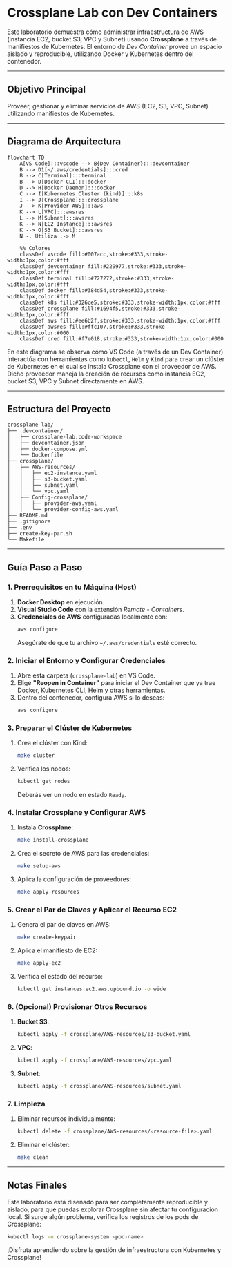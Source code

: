 # Crossplane Lab con Dev Containers

Este laboratorio demuestra cómo administrar infraestructura de AWS (instancia EC2, bucket S3, VPC y Subnet) usando **Crossplane** a través de manifiestos de Kubernetes. El entorno de _Dev Container_ provee un espacio aislado y reproducible, utilizando Docker y Kubernetes dentro del contenedor.

---

## Objetivo Principal

Proveer, gestionar y eliminar servicios de AWS (EC2, S3, VPC, Subnet) utilizando manifiestos de Kubernetes.

---

## Diagrama de Arquitectura

```mermaid
flowchart TD
    A[VS Code]:::vscode --> B{Dev Container}:::devcontainer
    B --> D1[~/.aws/credentials]:::cred
    B --> C[Terminal]:::terminal
    B --> D[Docker CLI]:::docker
    D --> H[Docker Daemon]:::docker
    C --> I[Kubernetes Cluster (kind)]:::k8s
    I --> J[Crossplane]:::crossplane
    J --> K[Provider AWS]:::aws
    K --> L[VPC]:::awsres
    L --> M[Subnet]:::awsres
    K --> N[EC2 Instance]:::awsres
    K --> O[S3 Bucket]:::awsres
    N -. Utiliza .-> M

    %% Colores
    classDef vscode fill:#007acc,stroke:#333,stroke-width:1px,color:#fff
    classDef devcontainer fill:#229977,stroke:#333,stroke-width:1px,color:#fff
    classDef terminal fill:#727272,stroke:#333,stroke-width:1px,color:#fff
    classDef docker fill:#384d54,stroke:#333,stroke-width:1px,color:#fff
    classDef k8s fill:#326ce5,stroke:#333,stroke-width:1px,color:#fff
    classDef crossplane fill:#1694f5,stroke:#333,stroke-width:1px,color:#fff
    classDef aws fill:#ee6b2f,stroke:#333,stroke-width:1px,color:#fff
    classDef awsres fill:#ffc107,stroke:#333,stroke-width:1px,color:#000
    classDef cred fill:#f7e018,stroke:#333,stroke-width:1px,color:#000
```

En este diagrama se observa cómo VS Code (a través de un Dev Container) interactúa con herramientas como `kubectl`, `Helm` y `Kind` para crear un clúster de Kubernetes en el cual se instala Crossplane con el proveedor de AWS. Dicho proveedor maneja la creación de recursos como instancia EC2, bucket S3, VPC y Subnet directamente en AWS.

---

## Estructura del Proyecto

```
crossplane-lab/
├── .devcontainer/
│   ├── crossplane-lab.code-workspace
│   ├── devcontainer.json
│   ├── docker-compose.yml
│   └── Dockerfile
├── crossplane/
│   ├── AWS-resources/
│   │   ├── ec2-instance.yaml
│   │   ├── s3-bucket.yaml
│   │   ├── subnet.yaml
│   │   └── vpc.yaml
│   ├── Config-crossplane/
│   │   ├── provider-aws.yaml
│   │   └── provider-config-aws.yaml
├── README.md
├── .gitignore
├── .env
├── create-key-par.sh
└── Makefile
```

---

## Guía Paso a Paso

### 1. Prerrequisitos en tu Máquina (Host)
1. **Docker Desktop** en ejecución.  
2. **Visual Studio Code** con la extensión *Remote - Containers*.  
3. **Credenciales de AWS** configuradas localmente con:
   ```bash
   aws configure
   ```
   Asegúrate de que tu archivo `~/.aws/credentials` esté correcto.

### 2. Iniciar el Entorno y Configurar Credenciales
1. Abre esta carpeta (`crossplane-lab`) en VS Code.  
2. Elige **"Reopen in Container"** para iniciar el Dev Container que ya trae Docker, Kubernetes CLI, Helm y otras herramientas.  
3. Dentro del contenedor, configura AWS si lo deseas:
   ```bash
   aws configure
   ```

### 3. Preparar el Clúster de Kubernetes
1. Crea el clúster con Kind:
   ```bash
   make cluster
   ```
2. Verifica los nodos:
   ```bash
   kubectl get nodes
   ```
   Deberás ver un nodo en estado `Ready`.

### 4. Instalar Crossplane y Configurar AWS
1. Instala **Crossplane**:
   ```bash
   make install-crossplane
   ```
2. Crea el secreto de AWS para las credenciales:
   ```bash
   make setup-aws
   ```
3. Aplica la configuración de proveedores:
   ```bash
   make apply-resources
   ```

### 5. Crear el Par de Claves y Aplicar el Recurso EC2
1. Genera el par de claves en AWS:
   ```bash
   make create-keypair
   ```
2. Aplica el manifiesto de EC2:
   ```bash
   make apply-ec2
   ```
3. Verifica el estado del recurso:
   ```bash
   kubectl get instances.ec2.aws.upbound.io -o wide
   ```

### 6. (Opcional) Provisionar Otros Recursos
1. **Bucket S3**:
   ```bash
   kubectl apply -f crossplane/AWS-resources/s3-bucket.yaml
   ```
2. **VPC**:
   ```bash
   kubectl apply -f crossplane/AWS-resources/vpc.yaml
   ```
3. **Subnet**:
   ```bash
   kubectl apply -f crossplane/AWS-resources/subnet.yaml
   ```

### 7. Limpieza
1. Eliminar recursos individualmente:
   ```bash
   kubectl delete -f crossplane/AWS-resources/<resource-file>.yaml
   ```
2. Eliminar el clúster:
   ```bash
   make clean
   ```

---

## Notas Finales
Este laboratorio está diseñado para ser completamente reproducible y aislado, para que puedas explorar Crossplane sin afectar tu configuración local. Si surge algún problema, verifica los registros de los pods de Crossplane:

```bash
kubectl logs -n crossplane-system <pod-name>
```

¡Disfruta aprendiendo sobre la gestión de infraestructura con Kubernetes y Crossplane!
